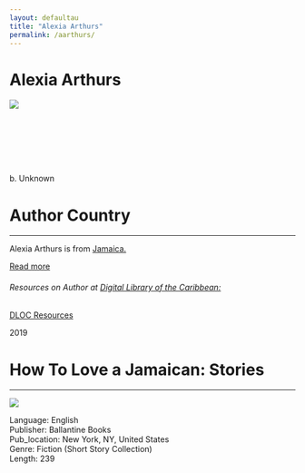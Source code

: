 ```yaml
---
layout: defaultau
title: "Alexia Arthurs"
permalink: /aarthurs/
---
```

<!-- partial:index.partial.html -->
<div class="content">
    <h1>Alexia Arthurs</h1>
    <div class="quote">
        <div><img src="https://www.greenlightbookstore.com/sites/greenlightbookstore.com/files/adaptivetheme/Arthurs%2C%20Alexia%20crop.jpg" class="logo"></div>
    </div>
    <div class="timeline">
        <div style="padding-bottom:100px;"></div>
        <div class="block">
            <div class="date right"><p class="right">b. Unknown</p></div>
            <div class="dot"></div>
            <div class="left first">
            <div class="author_country">
                <h1>Author Country</h1><hr>
          <div class="aclocation">  <p>Alexia Arthurs is from <a href="{{ site.baseurl }}/4">Jamaica.</a></p></div>
              <div class="acreadmore">  <a href="https://en.wikipedia.org/wiki/Alexia_Arthurs" target="_blank">Read more</a></div>
              <div class="aclocation">  <h6>Resources on Author at <a href="https://dloc.com">Digital Library of the Caribbean:</a></h6></div> 
            <div class="acreadmore"><a href="https://www.dloc.com/AA00090268/00047/pdf" target="_blank">DLOC Resources</a></div>
            </div>
            </div>
        </div>
        <div class="block">
            <div class="date left"><p class="left">2019</p></div>
            <div class="dot"></div>
            <div class="right hide">
                <h1>How To Love a Jamaican: Stories</h1><hr>
                <p><img src="https://m.media-amazon.com/images/I/61s1oqcESuL.jpg"></p>
                <p>
                Language: English <br/>
                Publisher: Ballantine Books	 <br/>
                Pub_location: New York, NY, United States <br/>
                Genre: Fiction (Short Story Collection) <br/>
                Length: 239 <br/>                </p>
            </div>
        </div>
        </div>
  <!-- partial -->
<script src='https://cdnjs.cloudflare.com/ajax/libs/jquery/3.1.1/jquery.min.js'></script><script  src="{{ site.baseurl }}/assets/js/authorscript.js"></script>
